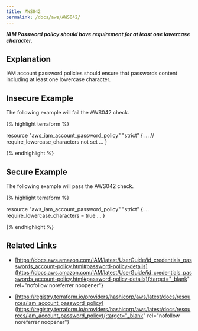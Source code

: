 ```yaml
---
title: AWS042
permalink: /docs/aws/AWS042/
---
```


***IAM Password policy should have requirement for at least one lowercase character.***

## Explanation


IAM account password policies should ensure that passwords content including at least one lowercase character.



## Insecure Example

The following example will fail the AWS042 check.

{% highlight terraform %}

resource "aws_iam_account_password_policy" "strict" {
	...
	// require_lowercase_characters not set
	...
}

{% endhighlight %}



## Secure Example

The following example will pass the AWS042 check.

{% highlight terraform %}

resource "aws_iam_account_password_policy" "strict" {
	...
	require_lowercase_characters = true
	...
}

{% endhighlight %}


## Related Links


- [https://docs.aws.amazon.com/IAM/latest/UserGuide/id_credentials_passwords_account-policy.html#password-policy-details](https://docs.aws.amazon.com/IAM/latest/UserGuide/id_credentials_passwords_account-policy.html#password-policy-details){:target="_blank" rel="nofollow noreferrer noopener"}

- [https://registry.terraform.io/providers/hashicorp/aws/latest/docs/resources/iam_account_password_policy](https://registry.terraform.io/providers/hashicorp/aws/latest/docs/resources/iam_account_password_policy){:target="_blank" rel="nofollow noreferrer noopener"}

